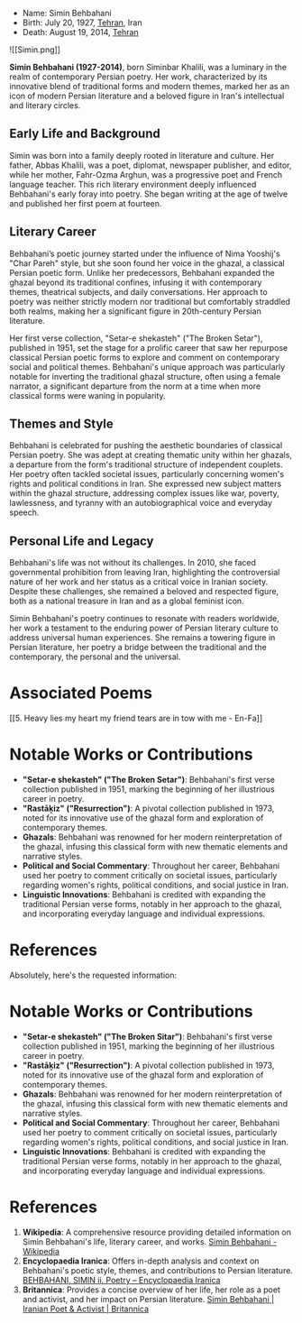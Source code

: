 - Name: Simin Behbahani
- Birth: July 20, 1927, [Tehran](https://goo.gl/maps/JkK6y9Lk8XwEj6cA8), Iran
- Death: August 19, 2014, [Tehran](https://goo.gl/maps/JkK6y9Lk8XwEj6cA8)

![[Simin.png]]

**Simin Behbahani (1927-2014)**, born Siminbar Khalili, was a luminary in the realm of contemporary Persian poetry. Her work, characterized by its innovative blend of traditional forms and modern themes, marked her as an icon of modern Persian literature and a beloved figure in Iran's intellectual and literary circles.

## Early Life and Background

Simin was born into a family deeply rooted in literature and culture. Her father, Abbas Khalili, was a poet, diplomat, newspaper publisher, and editor, while her mother, Fahr-Ozma Arghun, was a progressive poet and French language teacher. This rich literary environment deeply influenced Behbahani's early foray into poetry. She began writing at the age of twelve and published her first poem at fourteen​[](https://en.wikipedia.org/wiki/Simin_Behbahani)​.

## Literary Career

Behbahani’s poetic journey started under the influence of Nima Yooshij's "Char Pareh" style, but she soon found her voice in the ghazal, a classical Persian poetic form. Unlike her predecessors, Behbahani expanded the ghazal beyond its traditional confines, infusing it with contemporary themes, theatrical subjects, and daily conversations. Her approach to poetry was neither strictly modern nor traditional but comfortably straddled both realms, making her a significant figure in 20th-century Persian literature​​​[](https://iranicaonline.org/articles/behbahani-simin-2-poetry)​.

Her first verse collection, "Setar-e shekasteh" ("The Broken Setar"), published in 1951, set the stage for a prolific career that saw her repurpose classical Persian poetic forms to explore and comment on contemporary social and political themes. Behbahani's unique approach was particularly notable for inverting the traditional ghazal structure, often using a female narrator, a significant departure from the norm at a time when more classical forms were waning in popularity​[](https://www.britannica.com/biography/Simin-Behbahani)​.

## Themes and Style

Behbahani is celebrated for pushing the aesthetic boundaries of classical Persian poetry. She was adept at creating thematic unity within her ghazals, a departure from the form's traditional structure of independent couplets. Her poetry often tackled societal issues, particularly concerning women's rights and political conditions in Iran. She expressed new subject matters within the ghazal structure, addressing complex issues like war, poverty, lawlessness, and tyranny with an autobiographical voice and everyday speech​[](https://iranicaonline.org/articles/behbahani-simin-2-poetry)​.

## Personal Life and Legacy

Behbahani's life was not without its challenges. In 2010, she faced governmental prohibition from leaving Iran, highlighting the controversial nature of her work and her status as a critical voice in Iranian society. Despite these challenges, she remained a beloved and respected figure, both as a national treasure in Iran and as a global feminist icon​[](https://en.wikipedia.org/wiki/Simin_Behbahani)​.

Simin Behbahani's poetry continues to resonate with readers worldwide, her work a testament to the enduring power of Persian literary culture to address universal human experiences. She remains a towering figure in Persian literature, her poetry a bridge between the traditional and the contemporary, the personal and the universal.

# Associated Poems
[[5. Heavy lies my heart my friend tears are in tow with me - En-Fa]]

# Notable Works or Contributions

- **"Setar-e shekasteh" ("The Broken Setar")**: Behbahani's first verse collection published in 1951, marking the beginning of her illustrious career in poetry.  
- **"Rastāḵiz" ("Resurrection")**: A pivotal collection published in 1973, noted for its innovative use of the ghazal form and exploration of contemporary themes.  
- **Ghazals**: Behbahani was renowned for her modern reinterpretation of the ghazal, infusing this classical form with new thematic elements and narrative styles.  
- **Political and Social Commentary**: Throughout her career, Behbahani used her poetry to comment critically on societal issues, particularly regarding women's rights, political conditions, and social justice in Iran.  
- **Linguistic Innovations**: Behbahani is credited with expanding the traditional Persian verse forms, notably in her approach to the ghazal, and incorporating everyday language and individual expressions.  

# References

Absolutely, here's the requested information:

# Notable Works or Contributions
- **"Setar-e shekasteh" ("The Broken Sitar")**: Behbahani's first verse collection published in 1951, marking the beginning of her illustrious career in poetry.
- **"Rastāḵiz" ("Resurrection")**: A pivotal collection published in 1973, noted for its innovative use of the ghazal form and exploration of contemporary themes.
- **Ghazals**: Behbahani was renowned for her modern reinterpretation of the ghazal, infusing this classical form with new thematic elements and narrative styles.
- **Political and Social Commentary**: Throughout her career, Behbahani used her poetry to comment critically on societal issues, particularly regarding women's rights, political conditions, and social justice in Iran.
- **Linguistic Innovations**: Behbahani is credited with expanding the traditional Persian verse forms, notably in her approach to the ghazal, and incorporating everyday language and individual expressions.

# References
1. **Wikipedia**: A comprehensive resource providing detailed information on Simin Behbahani's life, literary career, and works. [Simin Behbahani - Wikipedia](https://en.wikipedia.org/wiki/Simin_Behbahani)
2. **Encyclopaedia Iranica**: Offers in-depth analysis and context on Behbahani's poetic style, themes, and contributions to Persian literature. [BEHBAHANI, SIMIN ii. Poetry – Encyclopaedia Iranica](https://iranicaonline.org/articles/behbahani-simin-ii-poetry)
3. **Britannica**: Provides a concise overview of her life, her role as a poet and activist, and her impact on Persian literature. [Simin Behbahani | Iranian Poet & Activist | Britannica](https://www.britannica.com/biography/Simin-Behbahani)
